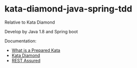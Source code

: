 # kata-diamond-java-spring-tdd
Relative to Kata Diamond

Develop by Java 1.8 and Spring boot

Documentation: 
  - [What is a Prepared Kata](https://codingdojo.org/PreparedKata/)
  - [Kata Diamond](https://codingdojo.org/kata/Diamond/)
  - [REST Assured](https://rest-assured.io/)
